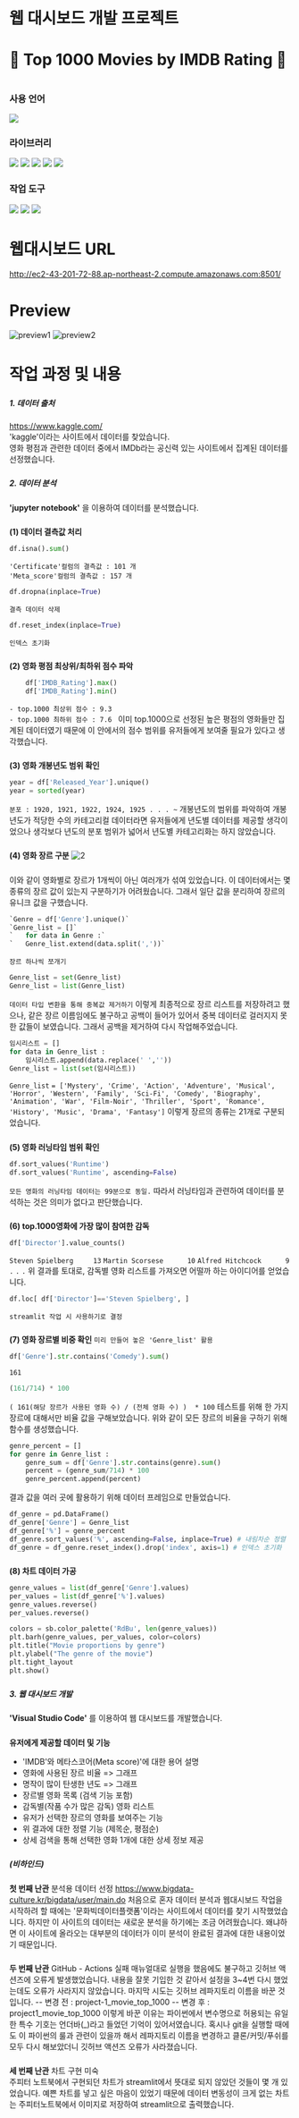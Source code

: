 # 웹 대시보드 개발 프로젝트  
#
#  👑 Top 1000 Movies by IMDB Rating 👑
#
### 사용 언어

<img src="https://img.shields.io/badge/Python-3776AB?style=flat-square&logo=Python&logoColor=white"/>

### 라이브러리 

<img src="https://img.shields.io/badge/NumPy-013243?style=flat-square&logo=NumPy&logoColor=white"/> <img src="https://img.shields.io/badge/pandas-150458?style=flat-square&logo=pandas&logoColor=white"/> <img src="https://img.shields.io/badge/Streamlit-FF4B4B?style=flat-square&logo=Streamlit&logoColor=white"/> <img src="https://img.shields.io/badge/matplotlib.pyplot-40AEF0?style=flat-square&logo=&logoColor=white"/> <img src="https://img.shields.io/badge/Seaborn-006600?style=flat-square&logo=&logoColor=white"/> 

### 작업 도구

<img src="https://img.shields.io/badge/Visual Studio Code-007ACC?style=flat-square&logo=Visual Studio Code&logoColor=white"/> <img src="https://img.shields.io/badge/Anaconda-44A833?style=flat-square&logo=Anaconda&logoColor=white"/> <img src="https://img.shields.io/badge/Amazon AWS-232F3E?style=flat-square&logo=Amazon AWS&logoColor=white"/>

#
#
# 웹대시보드 URL
http://ec2-43-201-72-88.ap-northeast-2.compute.amazonaws.com:8501/
#
# Preview
![preview1](https://user-images.githubusercontent.com/120348534/209481982-86104ea9-07cc-4f8f-b87e-620d5bbad9e5.PNG)
![preview2](https://user-images.githubusercontent.com/120348534/209481986-43e5c1e6-7387-4e3b-ba67-26087b8e08ab.PNG)
#  
#  
#  
#  


###
# 작업 과정 및 내용  
  
###  
###  
##### 1. 데이터 출처  
https://www.kaggle.com/  
'kaggle'이라는 사이트에서 데이터를 찾았습니다.  
영화 평점과 관련한 데이터 중에서 IMDb라는 공신력 있는 사이트에서 집계된 데이터를 선정했습니다.

#####  
#####  

##### 2. 데이터 분석  

**'jupyter notebook'** 을 이용하여 데이터를 분석했습니다.  

#####  

**(1) 데이터 결측값 처리**  
```python
df.isna().sum()
```  
 `'Certificate'컬럼의 결측값 : 101 개`    
 `'Meta_score'컬럼의 결측값 : 157 개`  
```python
df.dropna(inplace=True)
```
 `결측 데이터 삭제  `
```python
df.reset_index(inplace=True)
```
`인덱스 초기화`
 
#####  

**(2) 영화 평점 최상위/최하위 점수 파악**  
```python
    df['IMDB_Rating'].max()
    df['IMDB_Rating'].min()
```
` - top.1000 최상위 점수 : 9.3  `  
` - top.1000 최하위 점수 : 7.6  `
  이미 top.1000으로 선정된 높은 평점의 영화들만 집계된 데이터였기 때문에 이 안에서의 점수 범위를 유저들에게 보여줄 필요가 있다고 생각했습니다.  

#####  

**(3) 영화 개봉년도 범위 확인**  
```python
year = df['Released_Year'].unique()
year = sorted(year)
```  
` 분포 : 1920, 1921, 1922, 1924, 1925 . . . ~ `
 개봉년도의 범위를 파악하여 개봉년도가 적당한 수의 카테고리컬 데이터라면 유저들에게 년도별 데이터를 제공할 생각이었으나 생각보다 년도의 분포 범위가 넓어서 년도별 카테고리화는 하지 않았습니다.

#####  

**(4) 영화 장르 구분**
![2](https://user-images.githubusercontent.com/120348534/209503391-f63bda20-4884-4356-85ba-e5c0d2033c43.PNG)
#####  
#####  
#####  
#####  
이와 같이 영화별로 장르가 1개씩이 아닌 여러개가 섞여 있었습니다. 이 데이터에서는 몇 종류의 장르 값이 있는지 구분하기가 어려웠습니다. 그래서 일단 값을 분리하여 장르의 유니크 값을 구했습니다.
```python
`Genre = df['Genre'].unique()`
`Genre_list = []`  
`   for data in Genre :`   
`   Genre_list.extend(data.split(','))`  
```
` 장르 하나씩 쪼개기 `
```python
Genre_list = set(Genre_list)
Genre_list = list(Genre_list)
```
`데이터 타입 변환을 통해 중복값 제거하기`
이렇게 최종적으로 장르 리스트를 저장하려고 했으나, 같은 장르 이름임에도 불구하고 공백이 들어가 있어서 중복 데이터로 걸러지지 못한 값들이 보였습니다. 그래서 공백을 제거하여 다시 작업해주었습니다.
```python
임시리스트 = []
for data in Genre_list :
    임시리스트.append(data.replace(' ',''))
Genre_list = list(set(임시리스트))
```
`Genre_list`
`= ['Mystery',
 'Crime',
 'Action',
 'Adventure',
 'Musical',
 'Horror',
 'Western',
 'Family',
 'Sci-Fi',
 'Comedy',
 'Biography',
 'Animation',
 'War',
 'Film-Noir',
 'Thriller',
 'Sport',
 'Romance',
 'History',
 'Music',
 'Drama',
 'Fantasy']`
이렇게 장르의 종류는 21개로 구분되었습니다.

#####  

**(5) 영화 러닝타임 범위 확인**
```python
df.sort_values('Runtime')
df.sort_values('Runtime', ascending=False)
```
`모든 영화의 러닝타임 데이터는 99분으로 동일.`
따라서 러닝타임과 관련하여 데이터를 분석하는 것은 의미가 없다고 판단했습니다.

#####  

**(6) top.1000영화에 가장 많이 참여한 감독**
```python
df['Director'].value_counts()
```
`Steven Spielberg     13`
`Martin Scorsese      10`
`Alfred Hitchcock      9`
`.`
`.`
`.`
위 결과를 토대로, 감독별 영화 리스트를 가져오면 어떨까 하는 아이디어를 얻었습니다.
```python
df.loc[ df['Director']=='Steven Spielberg', ]
```
`streamlit 작업 시 사용하기로 결정` 

#####  

**(7) 영화 장르별 비중 확인**
`미리 만들어 놓은 'Genre_list' 활용`
```python
df['Genre'].str.contains('Comedy').sum()
```
`161`
```python
(161/714) * 100
```
` ( 161(해당 장르가 사용된 영화 수) / (전체 영화 수) )  * 100 `
테스트를 위해 한 가지 장르에 대해서만 비율 값을 구해보았습니다.
위와 같이 모든 장르의 비율을 구하기 위해 함수를 생성했습니다.
```python
genre_percent = []
for genre in Genre_list :
    genre_sum = df['Genre'].str.contains(genre).sum()
    percent = (genre_sum/714) * 100
    genre_percent.append(percent)
```
결과 값을 여러 곳에 활용하기 위해 데이터 프레임으로 만들었습니다.
```python
df_genre = pd.DataFrame()
df_genre['Genre'] = Genre_list
df_genre['%'] = genre_percent
df_genre.sort_values('%', ascending=False, inplace=True) # 내림차순 정렬
df_genre = df_genre.reset_index().drop('index', axis=1) # 인덱스 초기화
```
#####  

**(8) 차트 데이터 가공**

```python
genre_values = list(df_genre['Genre'].values)
per_values = list(df_genre['%'].values)
genre_values.reverse()
per_values.reverse()
```

```python
colors = sb.color_palette('RdBu', len(genre_values))
plt.barh(genre_values, per_values, color=colors)
plt.title("Movie proportions by genre")
plt.ylabel("The genre of the movie")
plt.tight_layout
plt.show()
```

#####  
#####  


##### 3. 웹 대시보드 개발

#####  

**'Visual Studio Code'** 를 이용하여 웹 대시보드를 개발했습니다.  

#####  

**유저에게 제공할 데이터 및 기능**
- 'IMDB'와 메타스코어(Meta score)'에 대한 용어 설명
- 영화에 사용된 장르 비율 => 그래프
- 명작이 많이 탄생한 년도 => 그래프
- 장르별 영화 목록 (검색 기능 포함)
- 감독별(작품 수가 많은 감독) 영화 리스트
- 유저가 선택한 장르의 영화를 보여주는 기능
- 위 결과에 대한 정렬 기능 (제목순, 평점순)
- 상세 검색을 통해 선택한 영화 1개에 대한 상세 정보 제공

#####  
#####  

##### (비하인드)
#####  
**첫 번째 난관**
분석용 데이터 선정
https://www.bigdata-culture.kr/bigdata/user/main.do
처음으로 혼자 데이터 분석과 웹대시보드 작업을 시작하려 할 때에는 '문화빅데이터플랫폼'이라는 사이트에서 데이터를 찾기 시작했었습니다. 하지만 이 사이트의 데이터는 새로운 분석을 하기에는 조금 어려웠습니다. 왜냐하면 이 사이트에 올라오는 대부분의 데이터가 이미 분석이 완료된 결과에 대한 내용이었기 때문입니다.
#####  
**두 번째 난관**
GitHub - Actions 실패
매뉴얼대로 실행을 했음에도 불구하고 깃허브 액션즈에 오류게 발생했었습니다. 내용을 잘못 기입한 것 같아서 설정을 3~4번 다시 했었는데도 오류가 사라지지 않았습니다. 마지막 시도는 깃허브 레파지토리 이름을 바꾼 것입니다.
-- 변경 전 :  project-1_movie_top_1000
-- 변경 후 : project1_movie_top_1000
이렇게 바꾼 이유는 파이썬에서 변수명으로 허용되는 유일한 특수 기호는 언더바(_)라고 들었던 기억이 있어서였습니다. 혹시나 git을 실행할 때에도 이 파이썬의 룰과 관련이 있을까 해서 레파지토리 이름을 변경하고 클론/커밋/푸쉬를 모두 다시 해보았더니 깃허브 액션즈 오류가 사라졌습니다.
#####  
**세 번째 난관**
차트 구현 미숙  
주피터 노트북에서 구현되던 차트가 streamlit에서 뜻대로 되지 않았던 것들이 몇 개 있었습니다. 예쁜 차트를 넣고 싶은 마음이 있었기 때문에 데이터 변동성이 크게 없는 차트는 주피터노트북에서 이미지로 저장하여 streamlit으로 출력했습니다.
#####  






